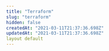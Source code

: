 ```yaml
---
title: "Terraform"
slug: "terraform"
hidden: false
createdAt: "2021-03-11T21:37:36.698Z"
updatedAt: "2021-03-11T21:37:36.698Z"
layout default
---
```

